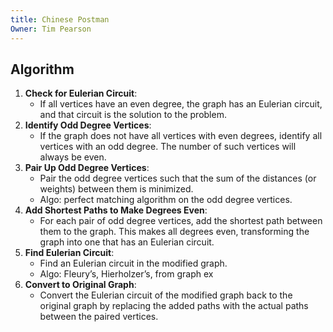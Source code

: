 ```yaml
---
title: Chinese Postman
Owner: Tim Pearson
---
```

  
## Algorithm
1. **Check for Eulerian Circuit**:
    - If all vertices have an even degree, the graph has an Eulerian circuit, and that circuit is the solution to the problem.
2. **Identify Odd Degree Vertices**:
    - If the graph does not have all vertices with even degrees, identify all vertices with an odd degree. The number of such vertices will always be even.
3. **Pair Up Odd Degree Vertices**:
    - Pair the odd degree vertices such that the sum of the distances (or weights) between them is minimized.
    - Algo: perfect matching algorithm on the odd degree vertices.
4. **Add Shortest Paths to Make Degrees Even**:
    - For each pair of odd degree vertices, add the shortest path between them to the graph. This makes all degrees even, transforming the graph into one that has an Eulerian circuit.
5. **Find Eulerian Circuit**:
    - Find an Eulerian circuit in the modified graph.
    - Algo: Fleury’s, Hierholzer’s, from graph ex
6. **Convert to Original Graph**:
    - Convert the Eulerian circuit of the modified graph back to the original graph by replacing the added paths with the actual paths between the paired vertices.